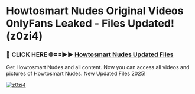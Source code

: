 # Howtosmart Nudes Original Videos 0nlyFans Leaked - Files Updated! (z0zi4)

<h3>🔴 CLICK HERE 🌐==►► <a href="https://tinyurl.com/yrmya6cz" rel="nofollow">Howtosmart Nudes Updated Files</a></h3>

Get Howtosmart Nudes and all content. Now you can access all videos and pictures of Howtosmart Nudes. New Updated Files 2025!

[![z0zi4](https://i.imgur.com/FMdXYCs.gif)](https://tinyurl.com/yrmya6cz)
